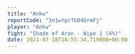 ```yaml
---
title: "Ankw"
reportCode: "3n1wYpcTb84QrmFj"
player: "Ankw"
fight: "Shade of Aran - Wipe 1 (4%)"
date: 2021-07-18T18:55:34.719000+00:00
---
```


